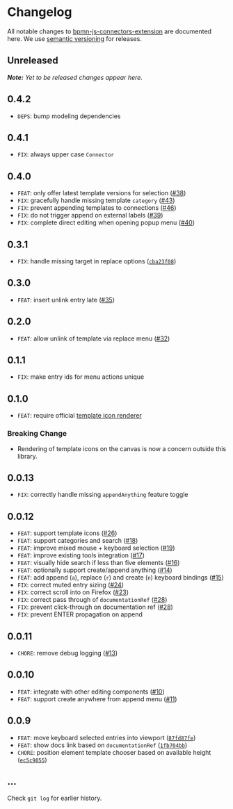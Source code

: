 # Changelog

All notable changes to [bpmn-js-connectors-extension](https://github.com/bpmn-io/bpmn-js-connectors-extension) are documented here. We use [semantic versioning](http://semver.org/) for releases.

## Unreleased

___Note:__ Yet to be released changes appear here._

## 0.4.2

* `DEPS`: bump modeling dependencies

## 0.4.1

* `FIX`: always upper case `Connector`

## 0.4.0

* `FEAT`: only offer latest template versions for selection ([#38](https://github.com/bpmn-io/bpmn-js-connectors-extension/issues/38))
* `FIX`: gracefully handle missing template `category` ([#43](https://github.com/bpmn-io/bpmn-js-connectors-extension/issues/43))
* `FIX`: prevent appending templates to connections ([#46](https://github.com/bpmn-io/bpmn-js-connectors-extension/issues/46))
* `FIX`: do not trigger append on external labels ([#39](https://github.com/bpmn-io/bpmn-js-connectors-extension/issues/39))
* `FIX`: complete direct editing when opening popup menu ([#40](https://github.com/bpmn-io/bpmn-js-connectors-extension/issues/40))

## 0.3.1

* `FIX`: handle missing target in replace options ([`cba23f08`](https://github.com/bpmn-io/bpmn-js-connectors-extension/commit/cba23f084cfca854436da305dcf647dc782c94c7))

## 0.3.0

* `FEAT`: insert unlink entry late ([#35](https://github.com/bpmn-io/bpmn-js-connectors-extension/pull/35))

## 0.2.0

* `FEAT`: allow unlink of template via replace menu ([#32](https://github.com/bpmn-io/bpmn-js-connectors-extension/issues/32))

## 0.1.1

* `FIX`: make entry ids for menu actions unique

## 0.1.0

* `FEAT`: require official [template icon renderer](https://github.com/bpmn-io/element-templates-icons-renderer)

### Breaking Change

* Rendering of template icons on the canvas is now a concern outside this library.

## 0.0.13

* `FIX`: correctly handle missing `appendAnything` feature toggle

## 0.0.12

* `FEAT`: support template icons ([#26](https://github.com/bpmn-io/bpmn-js-connectors-extension/pull/26))
* `FEAT`: support categories and search ([#18](https://github.com/bpmn-io/bpmn-js-connectors-extension/pull/18))
* `FEAT`: improve mixed mouse + keyboard selection ([#19](https://github.com/bpmn-io/bpmn-js-connectors-extension/pull/19))
* `FEAT`: improve existing tools integration ([#17](https://github.com/bpmn-io/bpmn-js-connectors-extension/pull/17))
* `FEAT`: visually hide search if less than five elements ([#16](https://github.com/bpmn-io/bpmn-js-connectors-extension/pull/16))
* `FEAT`: optionally support create/append anything ([#14](https://github.com/bpmn-io/bpmn-js-connectors-extension/pull/14))
* `FEAT`: add append (`a`), replace (`r`) and create (`n`) keyboard bindings ([#15](https://github.com/bpmn-io/bpmn-js-connectors-extension/pull/15))
* `FIX`: correct muted entry sizing ([#24](https://github.com/bpmn-io/bpmn-js-connectors-extension/pull/24))
* `FIX`: correct scroll into on Firefox ([#23](https://github.com/bpmn-io/bpmn-js-connectors-extension/pull/23))
* `FIX`: correct pass through of `documentationRef` ([#28](https://github.com/bpmn-io/bpmn-js-connectors-extension/pull/28))
* `FIX`: prevent click-through on documentation ref ([#28](https://github.com/bpmn-io/bpmn-js-connectors-extension/pull/28))
* `FIX`: prevent ENTER propagation on append

## 0.0.11

* `CHORE`: remove debug logging ([#13](https://github.com/bpmn-io/bpmn-js-connectors-extension/pull/13))

## 0.0.10

* `FEAT`: integrate with other editing components ([#10](https://github.com/bpmn-io/bpmn-js-connectors-extension/pull/10))
* `FEAT`: support create anywhere from append menu ([#11](https://github.com/bpmn-io/bpmn-js-connectors-extension/pull/11))

## 0.0.9

* `FEAT`: move keyboard selected entries into viewport ([`87fd87fe`](https://github.com/bpmn-io/bpmn-js-connectors-extension/commit/87fd87feca03a4d0e40c1e69c2c7001df67ced98))
* `FEAT`: show docs link based on `documentationRef` ([`1fb704bb`](https://github.com/bpmn-io/bpmn-js-connectors-extension/commit/1fb704bb55e345114e6dee68f3bab48ccc9e632b))
* `CHORE`: position element template chooser based on available height ([`ec5c9055`](https://github.com/bpmn-io/bpmn-js-connectors-extension/commit/ec5c90550418b043faf3c2a257d4e2872d499884))

## ...

Check `git log` for earlier history.
